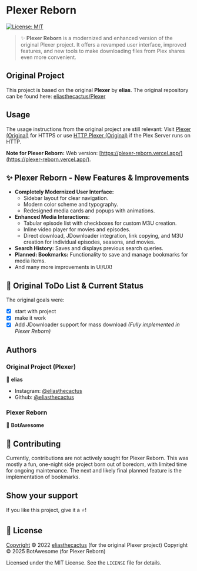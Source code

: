   <h1 align="left">Plexer Reborn</h1>
  <p>
    <a href="#license">
      <img alt="License: MIT" src="https://img.shields.io/badge/License-MIT-yellow.svg" />
    </a>
    <!-- Other relevant badges can be added here, e.g., for the current development status -->
  </p>

  > ✨ **Plexer Reborn** is a modernized and enhanced version of the original Plexer project. It offers a revamped user interface, improved features, and new tools to make downloading files from Plex shares even more convenient.

  ## Original Project

  This project is based on the original **Plexer** by **elias**. The original repository can be found here:
  [eliasthecactus/Plexer](https://github.com/eliasthecactus/Plexer)

  ## Usage

  The usage instructions from the original project are still relevant:
  Visit [Plexer (Original)](https://eliasthecactus.github.io/Plexer/) for HTTPS or use [HTTP Plexer (Original)](http://plexer.rf.gd/) if the Plex Server runs on HTTP.

  **Note for Plexer Reborn:** Web version: [https://plexer-reborn.vercel.app/](https://plexer-reborn.vercel.app/).

  ## ✨ Plexer Reborn - New Features & Improvements

  *   **Completely Modernized User Interface:**
      *   Sidebar layout for clear navigation.
      *   Modern color scheme and typography.
      *   Redesigned media cards and popups with animations.
  *   **Enhanced Media Interactions:**
      *   Tabular episode list with checkboxes for custom M3U creation.
      *   Inline video player for movies and episodes.
      *   Direct download, JDownloader integration, link copying, and M3U creation for individual episodes, seasons, and movies.
  *   **Search History:** Saves and displays previous search queries.
  *   **Planned: Bookmarks:** Functionality to save and manage bookmarks for media items.
  *   And many more improvements in UI/UX!

  ## 📃 Original ToDo List & Current Status

  The original goals were:
  - [x] start with project
  - [x] make it work
  - [x] Add JDownloader support for mass download *(Fully implemented in Plexer Reborn)*

  ## Authors

  ### Original Project (Plexer)
  👤 **elias**
  * Instagram: [@eliasthecactus](https://instagram.com/eliasthecactus)
  * Github: [@eliasthecactus](https://github.com/eliasthecactus)

  ### Plexer Reborn
  👤 **BotAwesome**

  ## 🤝 Contributing
  Currently, contributions are not actively sought for Plexer Reborn. This was mostly a fun, one-night side project born out of boredom, with limited time for ongoing maintenance. The next and likely final planned feature is the implementation of bookmarks.

  ## Show your support
  If you like this project, give it a ⭐️!

  ## 📝 License
  [Copyright](https://github.com/eliasthecactus/Plexer/blob/master/LICENSE) © 2022 [eliasthecactus](https://github.com/eliasthecactus) (for the original Plexer project)
  Copyright © 2025 BotAwesome (for Plexer Reborn)

  Licensed under the MIT License. See the `LICENSE` file for details.
